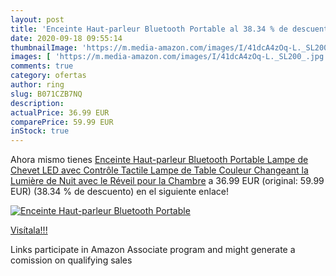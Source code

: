 ```yaml
---
layout: post
title: 'Enceinte Haut-parleur Bluetooth Portable al 38.34 % de descuento'
date: 2020-09-18 09:55:14
thumbnailImage: 'https://m.media-amazon.com/images/I/41dcA4zOq-L._SL200_.jpg'
images: [ 'https://m.media-amazon.com/images/I/41dcA4zOq-L._SL200_.jpg' ]
comments: true
category: ofertas
author: ring
slug: B071CZB7NQ
description:
actualPrice: 36.99 EUR
comparePrice: 59.99 EUR
inStock: true
---
```


Ahora mismo tienes [Enceinte Haut-parleur Bluetooth Portable Lampe de Chevet LED avec Contrôle Tactile  Lampe de Table Couleur Changeant la Lumière de Nuit avec le Réveil pour la Chambre](https://www.amazon.fr/dp/B071CZB7NQ/?tag=tolees0d-21) a 36.99 EUR (original: 59.99 EUR) (38.34 %  de descuento) en el siguiente enlace!

[![Enceinte Haut-parleur Bluetooth Portable](https://m.media-amazon.com/images/I/41dcA4zOq-L._SL200_.jpg)](https://www.amazon.fr/dp/B071CZB7NQ/?tag=tolees0d-21)

[Visítala!!!](https://www.amazon.fr/dp/B071CZB7NQ/?tag=tolees0d-21)

Links participate in Amazon Associate program and might generate a comission on qualifying sales
